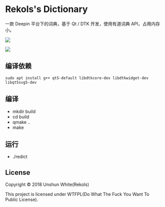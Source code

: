 # Rekols's Dictionary

一款 Deepin 平台下的词典，基于 Qt / DTK 开发，使用有道词典 API，占用内存小。

![](https://github.com/rekols/redict/blob/master/screenshot/20180721204850.png)

![](https://github.com/rekols/redict/blob/master/screenshot/20180721204910.png)

## 编译依赖

`sudo apt install g++ qt5-default libdtkcore-dev libdtkwidget-dev libqt5svg5-dev`

## 编译

* mkdir build
* cd build
* qmake ..
* make

## 运行

* ./redict

## License

Copyright © 2018 Unshun White(Rekols)

This project is licensed under WTFPL(Do What The Fuck You Want To Public License).

